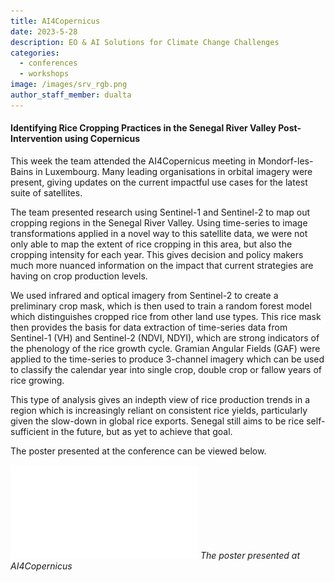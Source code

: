 ```yaml
---
title: AI4Copernicus
date: 2023-5-28
description: EO & AI Solutions for Climate Change Challenges
categories:
  - conferences
  - workshops
image: /images/srv_rgb.png
author_staff_member: dualta
---
```


#### Identifying Rice Cropping Practices in the Senegal River Valley Post-Intervention using Copernicus

This week the team attended the AI4Copernicus meeting in Mondorf-les-Bains in Luxembourg. Many leading organisations in orbital imagery were present, giving updates on the current impactful use cases for the latest suite of satellites. 

The team presented research using Sentinel-1 and Sentinel-2 to map out cropping regions in the Senegal River Valley. Using time-series to image transformations applied in a novel way to this satellite data, we were not only able to map the extent of rice cropping in this area, but also the cropping intensity for each year. 
This gives decision and policy makers much more nuanced information on the impact that current strategies are having on crop production levels.

We used infrared and optical imagery from Sentinel-2 to create a preliminary crop mask, which is then used to train a random forest model which distinguishes cropped rice from other land use types. This rice mask then provides the basis for data extraction of time-series data from Sentinel-1 (VH) and Sentinel-2 (NDVI, NDYI), which are strong indicators of the phenology of the rice growth cycle. Gramian Angular Fields (GAF) were applied to the time-series to produce 3-channel imagery which can be used to classify the calendar year into single crop, double crop or fallow years of rice growing. 

This type of analysis gives an indepth view of rice production trends in a region which is increasingly reliant on consistent rice yields, particularly given the slow-down in global rice exports. Senegal still aims to be rice self-sufficient in the future, but as yet to achieve that goal. 

The poster presented at the conference can be viewed below.

![](/images/AI4CopernicusPoster.pdf "AI4Copernicus Poster")
*The poster presented at AI4Copernicus*

<!-- ![](/images/srv_rgb.png "AI4Copernicus Poster") -->
